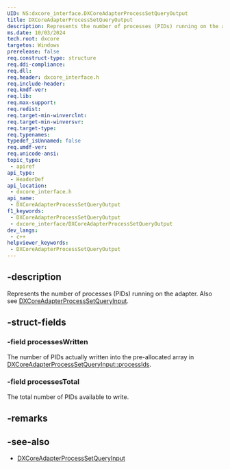 ```yaml
---
UID: NS:dxcore_interface.DXCoreAdapterProcessSetQueryOutput
title: DXCoreAdapterProcessSetQueryOutput
description: Represents the number of processes (PIDs) running on the adapter.
ms.date: 10/03/2024
tech.root: dxcore
targetos: Windows
prerelease: false
req.construct-type: structure
req.ddi-compliance: 
req.dll: 
req.header: dxcore_interface.h
req.include-header: 
req.kmdf-ver: 
req.lib: 
req.max-support: 
req.redist: 
req.target-min-winverclnt: 
req.target-min-winversvr: 
req.target-type: 
req.typenames: 
typedef_isUnnamed: false
req.umdf-ver: 
req.unicode-ansi: 
topic_type:
 - apiref
api_type:
 - HeaderDef
api_location:
 - dxcore_interface.h
api_name:
 - DXCoreAdapterProcessSetQueryOutput
f1_keywords:
 - DXCoreAdapterProcessSetQueryOutput
 - dxcore_interface/DXCoreAdapterProcessSetQueryOutput
dev_langs:
 - c++
helpviewer_keywords:
 - DXCoreAdapterProcessSetQueryOutput
---
```


## -description

Represents the number of processes (PIDs) running on the adapter. Also see [DXCoreAdapterProcessSetQueryInput](./ns-dxcore_interface-dxcoreadapterprocesssetqueryinput.md).

## -struct-fields

### -field processesWritten

The number of PIDs actually written into the pre-allocated array in [DXCoreAdapterProcessSetQueryInput::processIds](./ns-dxcore_interface-dxcoreadapterprocesssetqueryinput.md).

### -field processesTotal

The total number of PIDs available to write.

## -remarks

## -see-also

* [DXCoreAdapterProcessSetQueryInput](./ns-dxcore_interface-dxcoreadapterprocesssetqueryinput.md)
